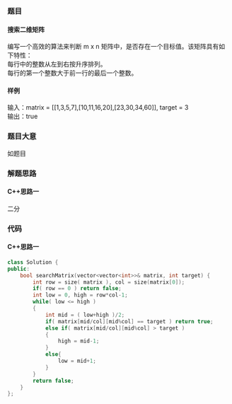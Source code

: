 ### 题目
#### 搜索二维矩阵
编写一个高效的算法来判断 m x n 矩阵中，是否存在一个目标值。该矩阵具有如下特性：  
每行中的整数从左到右按升序排列。  
每行的第一个整数大于前一行的最后一个整数。
#### 样例
输入：matrix = [[1,3,5,7],[10,11,16,20],[23,30,34,60]], target = 3  
输出：true
### 题目大意
如题目
### 解题思路
#### C++思路一
二分
### 代码
#### C++思路一
```C++
class Solution {
public:
    bool searchMatrix(vector<vector<int>>& matrix, int target) {
        int row = size( matrix ), col = size(matrix[0]);
        if( row == 0 ) return false;
        int low = 0, high = row*col-1;
        while( low <= high )
        {
            int mid = ( low+high )/2;
            if( matrix[mid/col][mid%col] == target ) return true;
            else if( matrix[mid/col][mid%col] > target )
            {
                high = mid-1;
            }
            else{
                low = mid+1;
            }
        }
        return false;
    }
};
```
